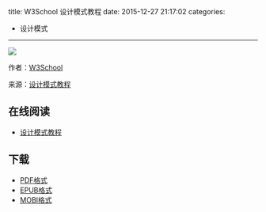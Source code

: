title: W3School 设计模式教程
date: 2015-12-27 21:17:02
categories:
  - 设计模式
---

![](https://ek8whxe.cloudimg.io/s/width/226/https://www.gitbook.com/cover/book/wizardforcel/w3school-design-patterns.jpg?build=1450095716987&v=12.0.2)

作者：[W3School](http://www.w3cschool.cc)

来源：[设计模式教程](http://www.w3cschool.cc/design-pattern/design-pattern-tutorial.html)

<!--more-->

## 在线阅读 ##

* [设计模式教程](http://www.w3cschool.cc/design-pattern/design-pattern-tutorial.html)

## 下载 ##

* [PDF格式](https://www.gitbook.com/download/pdf/book/wizardforcel/w3school-design-patterns)
* [EPUB格式](https://www.gitbook.com/download/epub/book/wizardforcel/w3school-design-patterns)
* [MOBI格式](https://www.gitbook.com/download/mobi/book/wizardforcel/w3school-design-patterns)